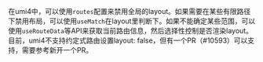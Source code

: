 在umi4中，可以使用`routes`配置来禁用全局的layout。如果需要在某些有限路径下禁用布局，可以使用`useMatch`在layout里判断下。如果不能确定某些范围，可以使用`useRouteData`等API来获取当前路由信息，然后选择性控制是否渲染layout。目前，umi4不支持约定式路由设置layout: false，但有一个PR（#10593）可以支持，需要参考新开一个PR。
